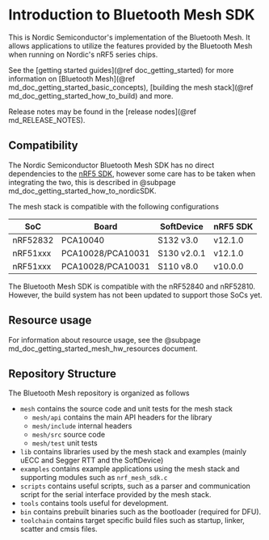 # Introduction to Bluetooth Mesh SDK

This is Nordic Semiconductor's implementation of the Bluetooth Mesh. It allows
applications to utilize the features provided by the Bluetooth Mesh when running on Nordic's
nRF5 series chips.

See the [getting started guides](@ref doc_getting_started) for more information
on
[Bluetooth Mesh](@ref md_doc_getting_started_basic_concepts),
[building the mesh stack](@ref md_doc_getting_started_how_to_build) and more.

Release notes may be found in the [release nodes](@ref md_RELEASE_NOTES).

## Compatibility
The Nordic Semiconductor Bluetooth Mesh SDK has no direct dependencies to
the [nRF5 SDK](https://www.nordicsemi.com/eng/Products/Bluetooth-low-energy/nRF5-SDK), however some
care has to be taken when integrating the two, this is described in @subpage md_doc_getting_started_how_to_nordicSDK.

The mesh stack is compatible with the following configurations

| SoC       | Board             | SoftDevice  | nRF5 SDK |
| --------- | ----------------- | ----------- | -------- |
| nRF52832  | PCA10040          | S132 v3.0   | v12.1.0  |
| nRF51xxx  | PCA10028/PCA10031 | S130 v2.0.1 | v12.1.0  |
| nRF51xxx  | PCA10028/PCA10031 | S110 v8.0   | v10.0.0  |

The Bluetooth Mesh SDK is compatible with the nRF52840 and nRF52810. However, the build system
has not been updated to support those SoCs yet.

## Resource usage
For information about resource usage, see the @subpage md_doc_getting_started_mesh_hw_resources document.

## Repository Structure
The Bluetooth Mesh repository is organized as follows
  - `mesh` contains the source code and unit tests for the mesh stack
    - `mesh/api` contains the main API headers for the library
    - `mesh/include` internal headers
    - `mesh/src` source code
    - `mesh/test` unit tests
  - `lib` contains libraries used by the mesh stack and examples (mainly uECC and Segger RTT and the SoftDevice)
  - `examples` contains example applications using the mesh stack and supporting modules such as `nrf_mesh_sdk.c`
  - `scripts` contains useful scripts, such as a parser and communication script for the serial
  interface provided by the mesh stack.
  - `tools` contains tools useful for development.
  - `bin` contains prebuilt binaries such as the bootloader (required for DFU).
  - `toolchain` contains target specific build files such as startup, linker, scatter and cmsis files.

